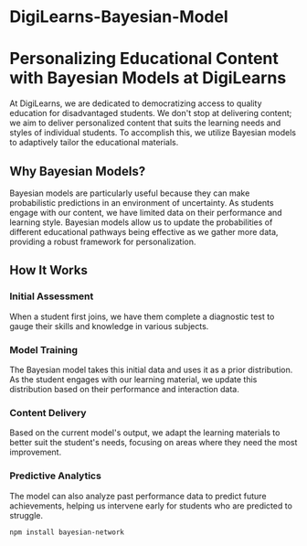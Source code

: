 # DigiLearns-Bayesian-Model

# Personalizing Educational Content with Bayesian Models at DigiLearns

At DigiLearns, we are dedicated to democratizing access to quality education for disadvantaged students. We don't stop at delivering content; we aim to deliver personalized content that suits the learning needs and styles of individual students. To accomplish this, we utilize Bayesian models to adaptively tailor the educational materials.

## Why Bayesian Models?

Bayesian models are particularly useful because they can make probabilistic predictions in an environment of uncertainty. As students engage with our content, we have limited data on their performance and learning style. Bayesian models allow us to update the probabilities of different educational pathways being effective as we gather more data, providing a robust framework for personalization.

## How It Works

### Initial Assessment
When a student first joins, we have them complete a diagnostic test to gauge their skills and knowledge in various subjects.

### Model Training
The Bayesian model takes this initial data and uses it as a prior distribution. As the student engages with our learning material, we update this distribution based on their performance and interaction data.

### Content Delivery
Based on the current model's output, we adapt the learning materials to better suit the student's needs, focusing on areas where they need the most improvement.

### Predictive Analytics
The model can also analyze past performance data to predict future achievements, helping us intervene early for students who are predicted to struggle.

```bash
npm install bayesian-network
